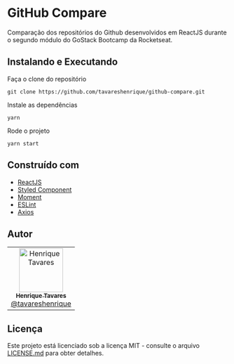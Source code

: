 
# GitHub Compare

Comparação dos repositórios do Github desenvolvidos em ReactJS durante o segundo módulo do GoStack Bootcamp da Rocketseat.

## Instalando e Executando

Faça o clone do repositório

```
git clone https://github.com/tavareshenrique/github-compare.git
```

Instale as dependências

```
yarn
```

Rode o projeto

```
yarn start
```

## Construído com

- [ReactJS](https://pt-br.reactjs.org/)
- [Styled Component](https://www.styled-components.com/)
- [Moment](https://momentjs.com/)
- [ESLint](https://eslint.org/)
- [Axios](https://github.com/axios/axios)

## Autor

<table>
  <tr>
    <td align="center">
      <a href="http://github.com/tavareshenrique/">
        <img src="https://avatars1.githubusercontent.com/u/27022914?v=4" width="100px;" alt="Henrique Tavares"/>
        <br />
        <sub>
          <b>Henrique Tavares</b>
        </sub>
       </a>
       <br />
       <a href="https://github.com/tavareshenrique/app-gobarber/commits?author=tavareshenrique" title="Code">@tavareshenrique</a>
    </td>
  </tr>
</table>

## Licença

Este projeto está licenciado sob a licença MIT - consulte o arquivo [LICENSE.md](https://github.com/tavareshenrique/github-compare/blob/master/LICENSE.md) para obter detalhes.
